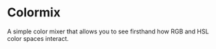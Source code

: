 Colormix
========

A simple color mixer that allows you to see firsthand how RGB and HSL color spaces interact.

